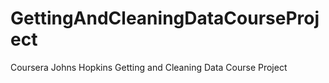 # GettingAndCleaningDataCourseProject
Coursera Johns Hopkins Getting and Cleaning Data Course Project
